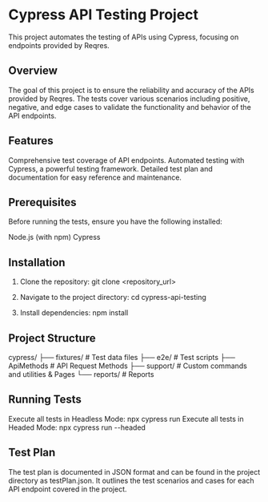 # Cypress API Testing Project

This project automates the testing of APIs using Cypress, focusing on endpoints provided by Reqres.

## Overview

The goal of this project is to ensure the reliability and accuracy of the APIs provided by Reqres. The tests cover various scenarios including positive, negative, and edge cases to validate the functionality and behavior of the API endpoints.

## Features
Comprehensive test coverage of API endpoints.
Automated testing with Cypress, a powerful testing framework.
Detailed test plan and documentation for easy reference and maintenance.

## Prerequisites
Before running the tests, ensure you have the following installed:

Node.js (with npm)
Cypress

## Installation
1. Clone the repository:
git clone <repository_url>

2. Navigate to the project directory:
cd cypress-api-testing

3. Install dependencies:
npm install


## Project Structure
cypress/
  ├── fixtures/            # Test data files
  ├── e2e/                 # Test scripts
  ├── ApiMethods           # API Request Methods
  ├── support/             # Custom commands and utilities & Pages
  └── reports/             # Reports 


## Running Tests
 Execute all tests in Headless Mode:
 npx cypress run
 Execute all tests in Headed Mode:
 npx cypress run --headed


## Test Plan
The test plan is documented in JSON format and can be found in the project directory as testPlan.json. It outlines the test scenarios and cases for each API endpoint covered in the project.
